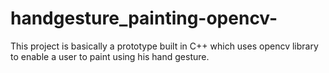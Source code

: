 # handgesture_painting-opencv-
This project is basically a prototype built in C++ which uses opencv library to enable a user to paint using his hand gesture.
